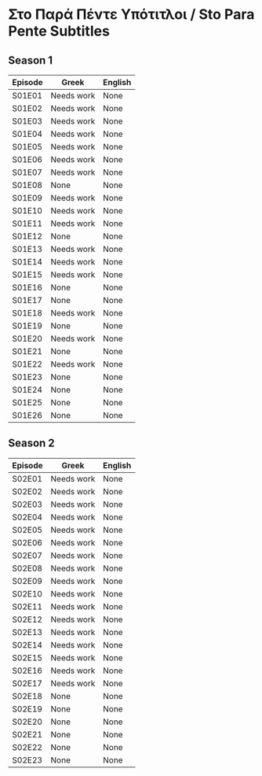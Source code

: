 # Στο Παρά Πέντε Υπότιτλοι / Sto Para Pente Subtitles

## Season 1
| Episode | Greek      | English |
| ------- | ---------- | ------- |
| S01E01  | Needs work | None    |
| S01E02  | Needs work | None    |
| S01E03  | Needs work | None    |
| S01E04  | Needs work | None    |
| S01E05  | Needs work | None    |
| S01E06  | Needs work | None    |
| S01E07  | Needs work | None    |
| S01E08  | None       | None    |
| S01E09  | Needs work | None    |
| S01E10  | Needs work | None    |
| S01E11  | Needs work | None    |
| S01E12  | None       | None    |
| S01E13  | Needs work | None    |
| S01E14  | Needs work | None    |
| S01E15  | Needs work | None    |
| S01E16  | None       | None    |
| S01E17  | None       | None    |
| S01E18  | Needs work | None    |
| S01E19  | None       | None    |
| S01E20  | Needs work | None    |
| S01E21  | None       | None    |
| S01E22  | Needs work | None    |
| S01E23  | None       | None    |
| S01E24  | None       | None    |
| S01E25  | None       | None    |
| S01E26  | None       | None    |

## Season 2

| Episode | Greek      | English |
| ------- | ---------- | ------- |
| S02E01  | Needs work | None    |
| S02E02  | Needs work | None    |
| S02E03  | Needs work | None    |
| S02E04  | Needs work | None    |
| S02E05  | Needs work | None    |
| S02E06  | Needs work | None    |
| S02E07  | Needs work | None    |
| S02E08  | Needs work | None    |
| S02E09  | Needs work | None    |
| S02E10  | Needs work | None    |
| S02E11  | Needs work | None    |
| S02E12  | Needs work | None    |
| S02E13  | Needs work | None    |
| S02E14  | Needs work | None    |
| S02E15  | Needs work | None    |
| S02E16  | Needs work | None    |
| S02E17  | Needs work | None    |
| S02E18  | None       | None    |
| S02E19  | None       | None    |
| S02E20  | None       | None    |
| S02E21  | None       | None    |
| S02E22  | None       | None    |
| S02E23  | None       | None    |
